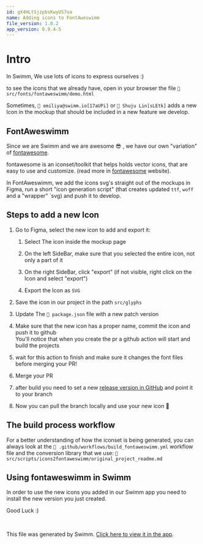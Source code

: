 ```yaml
---
id: gX4HLtSjzpbsKwyUS7oa
name: Adding icons to FontAweswimm
file_version: 1.0.2
app_version: 0.9.4-5
---
```


# Intro

In Swimm, We use lots of icons to express ourselves :)








to see the icons that we already have, open in your browser the file `📄 src/fonts/fontaweswimm/demo.html`

Sometimes, `👤 emiliya@swimm.io[17aUPi]` or `👤 Shuju Lin[sLEtk]` adds a new Icon in the mockup that should be included in a new feature we develop.

## FontAweswimm

Since we are Swimm and we are awesome 😎 , we have our own "variation" of [fontawesome](https://fontawesome.com/).

fontawesome is an iconset/toolkit that helps holds vector icons, that are easy to use and customize. (read more in [fontawesome](https://fontawesome.com/) website).

In FontAweswimm, we add the icons svg's straight out of the mockups in Figma, run a short "icon generation script" (that creates updated `ttf`, `woff` and a "wrapper" \`svg) and push it to develop.

## Steps to add a new Icon

1.  Go to Figma, select the new icon to add and export it:
    
    1.  Select The icon inside the mockup page
        
    2.  On the left SideBar, make sure that you selected the entire icon, not only a part of it
        
    3.  On the right SideBar, click "export" (if not visible, right click on the Icon and select "export")
        
    4.  Export the Icon as `SVG`
        
2.  Save the icon in our project in the path `src/glyphs`
    
3.  Update The `📄 package.json` file with a new patch version
    
4.  Make sure that the new icon has a proper name, commit the icon and push it to github  
    You'll notice that when you create the pr a github action will start and build the projects
    
5.  wait for this action to finish and make sure it changes the font files before merging your PR!
    
6.  Merge your PR
    
7.  after build you need to set a new [release version in GitHub](https://github.com/swimmio/fontaweswimm/releases) and point it to your branch
    
8.  Now you can pull the branch locally and use your new icon 👑
    








## The build process workflow

For a better understanding of how the iconset is being generated, you can always look at the `📄 .github/workflows/build_fontaweswimm.yml` workflow file and the conversion library that we use: `📄 src/scripts/icons2fontaweswimm/original_project_readme.md`

## Using fontaweswimm in Swimm

In order to use the new icons you added in our Swimm app you need to install the new version you just created.

Good Luck :)

<br/>

This file was generated by Swimm. [Click here to view it in the app](https://app.swimm.io/repos/nNgyR1JKTZZlCohuy2Yn/docs/gX4HLtSjzpbsKwyUS7oa).